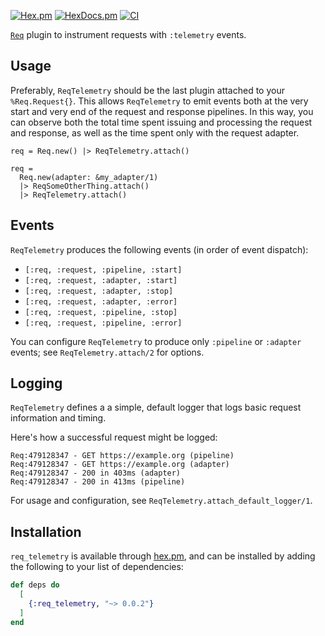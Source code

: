 [![Hex.pm](https://img.shields.io/hexpm/v/req_telemetry)](https://hex.pm/packages/req_telemetry)
[![HexDocs.pm](https://img.shields.io/badge/hex.pm-docs-8e7ce6.svg)](https://hexdocs.pm/req_telemetry)
[![CI](https://github.com/zachallaun/protean/actions/workflows/ci.yml/badge.svg)](https://github.com/zachallaun/req_telemetry/actions/workflows/ci.yml)

<!-- MDOC !-->

[`Req`](https://hexdocs.pm/req) plugin to instrument requests with `:telemetry` events.

## Usage

Preferably, `ReqTelemetry` should be the last plugin attached to your `%Req.Request{}`. This
allows `ReqTelemetry` to emit events both at the very start and very end of the request and
response pipelines. In this way, you can observe both the total time spent issuing and
processing the request and response, as well as the time spent only with the request adapter.

    req = Req.new() |> ReqTelemetry.attach()

    req =
      Req.new(adapter: &my_adapter/1)
      |> ReqSomeOtherThing.attach()
      |> ReqTelemetry.attach()

## Events

`ReqTelemetry` produces the following events (in order of event dispatch):

  * `[:req, :request, :pipeline, :start]`
  * `[:req, :request, :adapter, :start]`
  * `[:req, :request, :adapter, :stop]`
  * `[:req, :request, :adapter, :error]`
  * `[:req, :request, :pipeline, :stop]`
  * `[:req, :request, :pipeline, :error]`

You can configure `ReqTelemetry` to produce only `:pipeline` or `:adapter` events; see
`ReqTelemetry.attach/2` for options.

## Logging

`ReqTelemetry` defines a a simple, default logger that logs basic request information and timing.

Here's how a successful request might be logged:

    Req:479128347 - GET https://example.org (pipeline)
    Req:479128347 - GET https://example.org (adapter)
    Req:479128347 - 200 in 403ms (adapter)
    Req:479128347 - 200 in 413ms (pipeline)

For usage and configuration, see `ReqTelemetry.attach_default_logger/1`.

<!-- MDOC !-->

## Installation

`req_telemetry` is available through [hex.pm](https://hex.pm/packages/req_telemetry), and can be
installed by adding the following to your list of dependencies:

```elixir
def deps do
  [
    {:req_telemetry, "~> 0.0.2"}
  ]
end
```

